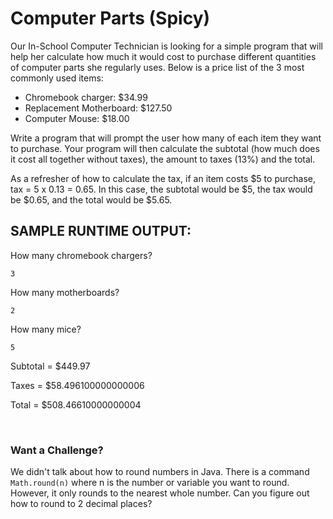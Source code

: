 # Computer Parts (Spicy)  

Our In-School Computer Technician is looking for a simple program that will help her calculate how much it would cost to purchase different quantities of computer parts she regularly uses. Below is a price list of the 3 most commonly used items:

- Chromebook charger: $34.99
- Replacement Motherboard: $127.50
- Computer Mouse: $18.00

Write a program that will prompt the user how many of each item they want to purchase. Your program will then calculate the subtotal (how much does it cost all together without taxes), the amount to taxes (13%) and the total.

As a refresher of how to calculate the tax, if an item costs $5 to purchase, tax = 5 x 0.13 = 0.65. In this case, the subtotal would be $5, the tax would be $0.65, and the total would be $5.65.


## SAMPLE RUNTIME OUTPUT:
How many chromebook chargers?

`3`

How many motherboards?

`2`

How many mice?

`5`

Subtotal = $449.97

Taxes = $58.496100000000006

Total = $508.46610000000004

<br>

### Want a Challenge?
We didn't talk about how to round numbers in Java. There is a command `Math.round(n)` where n is the number or variable you want to round. However, it only rounds to the nearest whole number. Can you figure out how to round to 2 decimal places?